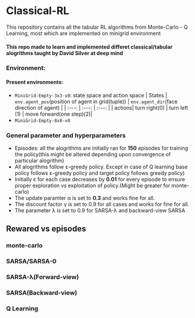 # Classical-RL
This repository contains all the tabular RL algorithms  from Monte-Carlo - Q Learning, most which are implemented on minigrid environment
#### This repo made to learn and implemented differet classical/tabular alogrithms taught by David Silver at deep mind
### Environment:
#### Present environments:
- `MiniGrid-Empty-3x3-v0`:
state space and action space
| States | ```env.agent_pos```(position of agent in grid(tuple))   | ```env.agent_dir```(face direction of agent)    |
| :---:   | :---: | :---: |
| actions| turn right(0)   | turn left (1)  | move forward(one step)(2)|
- `MiniGrid-Empty-8x8-v0`
### General parameter and hyperparameters
- Episodes: all the alogrithms are initially ran for **150** episodes for training the policy(this might be altered depending upon convergence of particular alogrithm)
- All alogrithms follow ε-greedy policy. Except in case of Q learning base policy follows ε-greedy policy and target policy follows greedy policy)
- Initially ε for each case decreases by **0.01** for every episode to ensure proper exploration vs exploitation of policy.(Might be greater for monte-carlo)
- The update paramter α is set to **0.3** and works fine for all.
- The discount factor γ is set to 0.9 for all cases and works for fine for all.
- The parameter λ is set to 0.9 for SARSA-λ and backward-view SARSA
## Rewared vs episodes
### monte-carlo
### SARSA/SARSA-0
### SARSA-λ(Forward-view)
### SARSA(Backward-view)
### Q Learning
